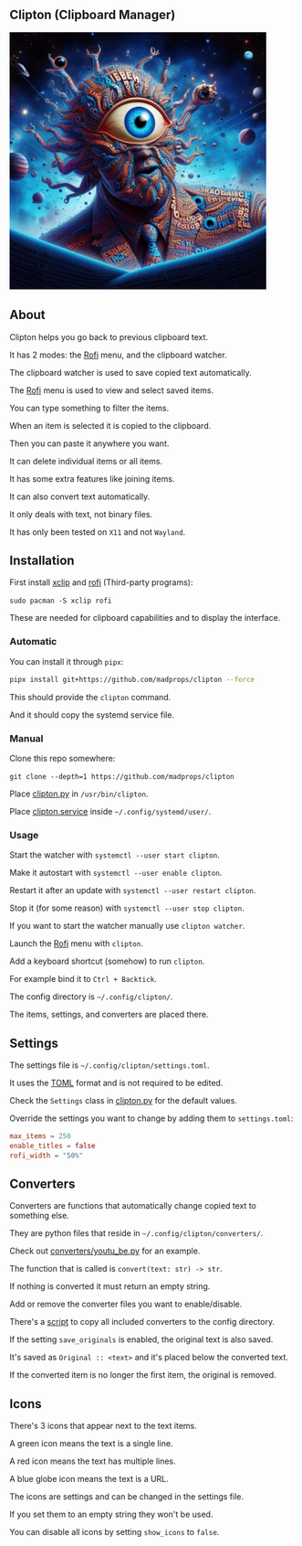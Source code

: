 ## Clipton (Clipboard Manager)

<img src="clipton.jpg" width="450">

## About

Clipton helps you go back to previous clipboard text.

It has 2 modes: the [Rofi](https://github.com/davatorium/rofi) menu, and the clipboard watcher.

The clipboard watcher is used to save copied text automatically.

The [Rofi](https://github.com/davatorium/rofi) menu is used to view and select saved items.

You can type something to filter the items.

When an item is selected it is copied to the clipboard.

Then you can paste it anywhere you want.

It can delete individual items or all items.

It has some extra features like joining items.

It can also convert text automatically.

It only deals with text, not binary files.

It has only been tested on `X11` and not `Wayland`.

## Installation

First install [xclip](https://archlinux.org/packages/extra/x86_64/xclip/)
and [rofi](https://archlinux.org/packages/extra/x86_64/rofi/) (Third-party programs):

`sudo pacman -S xclip rofi`

These are needed for clipboard capabilities and to display the interface.

### Automatic

You can install it through `pipx`:

```sh
pipx install git+https://github.com/madprops/clipton --force
```

This should provide the `clipton` command.

And it should copy the systemd service file.

### Manual

Clone this repo somewhere:

`git clone --depth=1 https://github.com/madprops/clipton`

Place [clipton.py](clipton.py) in `/usr/bin/clipton`.

Place [clipton.service](clipton.service) inside `~/.config/systemd/user/`.

### Usage

Start the watcher with `systemctl --user start clipton`.

Make it autostart with `systemctl --user enable clipton`.

Restart it after an update with `systemctl --user restart clipton`.

Stop it (for some reason) with `systemctl --user stop clipton`.

If you want to start the watcher manually use `clipton watcher`.

Launch the [Rofi](https://github.com/davatorium/rofi) menu with `clipton`.

Add a keyboard shortcut (somehow) to run `clipton`.

For example bind it to `Ctrl + Backtick`.

The config directory is `~/.config/clipton/`.

The items, settings, and converters are placed there.

## Settings

The settings file is `~/.config/clipton/settings.toml`.

It uses the [TOML](https://github.com/toml-lang/toml) format and is not required to be edited.

Check the `Settings` class in [clipton.py](clipton.py) for the default values.

Override the settings you want to change by adding them to `settings.toml`:

```toml
max_items = 250
enable_titles = false
rofi_width = "50%"
```

## Converters

Converters are functions that automatically change copied text to something else.

They are python files that reside in `~/.config/clipton/converters/`.

Check out [converters/youtu_be.py](converters/youtu_be.py) for an example.

The function that is called is `convert(text: str) -> str`.

If nothing is converted it must return an empty string.

Add or remove the converter files you want to enable/disable.

There's a [script](copy_converters.sh) to copy all included converters to the config directory.

If the setting `save_originals` is enabled, the original text is also saved.

It's saved as `Original :: <text>` and it's placed below the converted text.

If the converted item is no longer the first item, the original is removed.

## Icons

There's 3 icons that appear next to the text items.

A green icon means the text is a single line.

A red icon means the text has multiple lines.

A blue globe icon means the text is a URL.

The icons are settings and can be changed in the settings file.

If you set them to an empty string they won't be used.

You can disable all icons by setting `show_icons` to `false`.